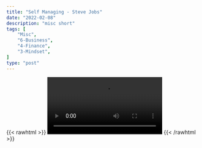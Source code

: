```yaml
---
title: "Self Managing - Steve Jobs"
date: "2022-02-08"
description: "misc short"
tags: [
    "Misc",
    "6-Business",
    "4-Finance",
    "3-Mindset",
]
type: "post"
---
```

{{< rawhtml >}}
    <video width="auto" height="auto" controls>
        <source src="https://clips.dev00ps.com/MISC/Self%20Managing%20-%20Steve%20Jobs.mp4" type="video/mp4"> 
    </video>
{{< /rawhtml >}}